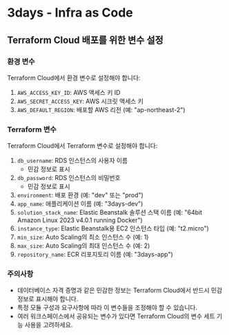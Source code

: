 # 3days - Infra as Code

## Terraform Cloud 배포를 위한 변수 설정

### 환경 변수
Terraform Cloud에서 환경 변수로 설정해야 합니다:

1. `AWS_ACCESS_KEY_ID`: AWS 액세스 키 ID
2. `AWS_SECRET_ACCESS_KEY`: AWS 시크릿 액세스 키
3. `AWS_DEFAULT_REGION`: 배포할 AWS 리전 (예: "ap-northeast-2")

### Terraform 변수
Terraform Cloud에서 Terraform 변수로 설정해야 합니다:

1. `db_username`: RDS 인스턴스의 사용자 이름
    - 민감 정보로 표시
2. `db_password`: RDS 인스턴스의 비밀번호
    - 민감 정보로 표시
3. `environment`: 배포 환경 (예: "dev" 또는 "prod")
4. `app_name`: 애플리케이션 이름 (예: "3days-dev")
5. `solution_stack_name`: Elastic Beanstalk 솔루션 스택 이름 (예: "64bit Amazon Linux 2023 v4.0.1 running Docker")
6. `instance_type`: Elastic Beanstalk용 EC2 인스턴스 타입 (예: "t2.micro")
7. `min_size`: Auto Scaling의 최소 인스턴스 수 (예: 1)
8. `max_size`: Auto Scaling의 최대 인스턴스 수 (예: 2)
9. `repository_name`: ECR 리포지토리 이름 (예: "3days-app")

### 주의사항
- 데이터베이스 자격 증명과 같은 민감한 정보는 Terraform Cloud에서 반드시 민감 정보로 표시해야 합니다.
- 특정 모듈 구성과 요구사항에 따라 이 변수들을 조정해야 할 수 있습니다.
- 여러 워크스페이스에서 공유되는 변수가 있다면 Terraform Cloud의 변수 세트 기능 사용을 고려하세요.
